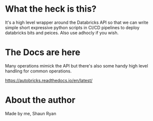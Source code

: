 # What the heck is this?

It's a high level wrapper around the Databricks API so that we can write simple short expressive python scripts in CI/CD pipelines to deploy databricks bits and peices. Also use adhocly if you wish.

# The Docs are here

Many operations mimick the API but there's also some handy high level handling for common operations.

https://autobricks.readthedocs.io/en/latest/

# About the author

Made by me, Shaun Ryan



